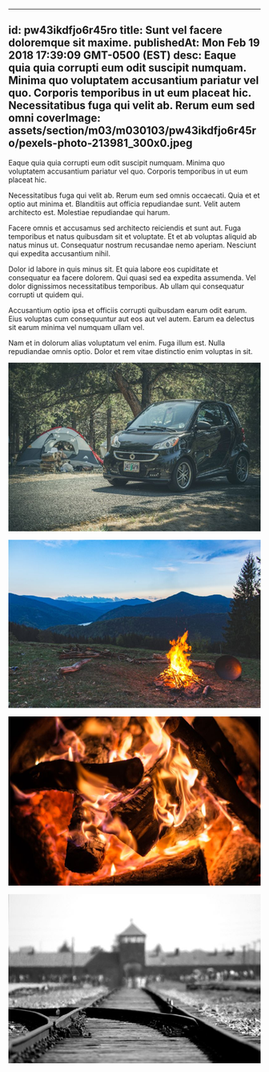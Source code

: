 
---
id: pw43ikdfjo6r45ro
title: Sunt vel facere doloremque sit maxime.
publishedAt: Mon Feb 19 2018 17:39:09 GMT-0500 (EST)
desc: Eaque quia quia corrupti eum odit suscipit numquam. Minima quo voluptatem accusantium pariatur vel quo. Corporis temporibus in ut eum placeat hic. Necessitatibus fuga qui velit ab. Rerum eum sed omni
coverImage: assets/section/m03/m030103/pw43ikdfjo6r45ro/pexels-photo-213981_300x0.jpeg
---




Eaque quia quia corrupti eum odit suscipit numquam. Minima quo voluptatem accusantium pariatur vel quo. Corporis temporibus in ut eum placeat hic.
 
Necessitatibus fuga qui velit ab. Rerum eum sed omnis occaecati. Quia et et optio aut minima et. Blanditiis aut officia repudiandae sunt. Velit autem architecto est. Molestiae repudiandae qui harum.
 
Facere omnis et accusamus sed architecto reiciendis et sunt aut. Fuga temporibus et natus quibusdam sit et voluptate. Et et ab voluptas aliquid ab natus minus ut. Consequatur nostrum recusandae nemo aperiam. Nesciunt qui expedita accusantium nihil.


Dolor id labore in quis minus sit. Et quia labore eos cupiditate et consequatur ea facere dolorem. Qui quasi sed ea expedita assumenda. Vel dolor dignissimos necessitatibus temporibus. Ab ullam qui consequatur corrupti ut quidem qui.
 
Accusantium optio ipsa et officiis corrupti quibusdam earum odit earum. Eius voluptas cum consequuntur aut eos aut vel autem. Earum ea delectus sit earum minima vel numquam ullam vel.
 
Nam et in dolorum alias voluptatum vel enim. Fuga illum est. Nulla repudiandae omnis optio. Dolor et rem vitae distinctio enim voluptas in sit.



![image from pexels.com](assets/section/m03/m030103/pw43ikdfjo6r45ro/pexels-photo-213981.jpeg)

![image from pexels.com](assets/section/m03/m030103/pw43ikdfjo6r45ro/pexels-photo-1061640.jpeg)

![image from pexels.com](assets/section/m03/m030103/pw43ikdfjo6r45ro/fire-hot-warm-warmth-546337.jpeg)

![image from pexels.com](assets/section/m03/m030103/pw43ikdfjo6r45ro/birkenau-auschwitz-concentration-camp-53442.jpeg)


